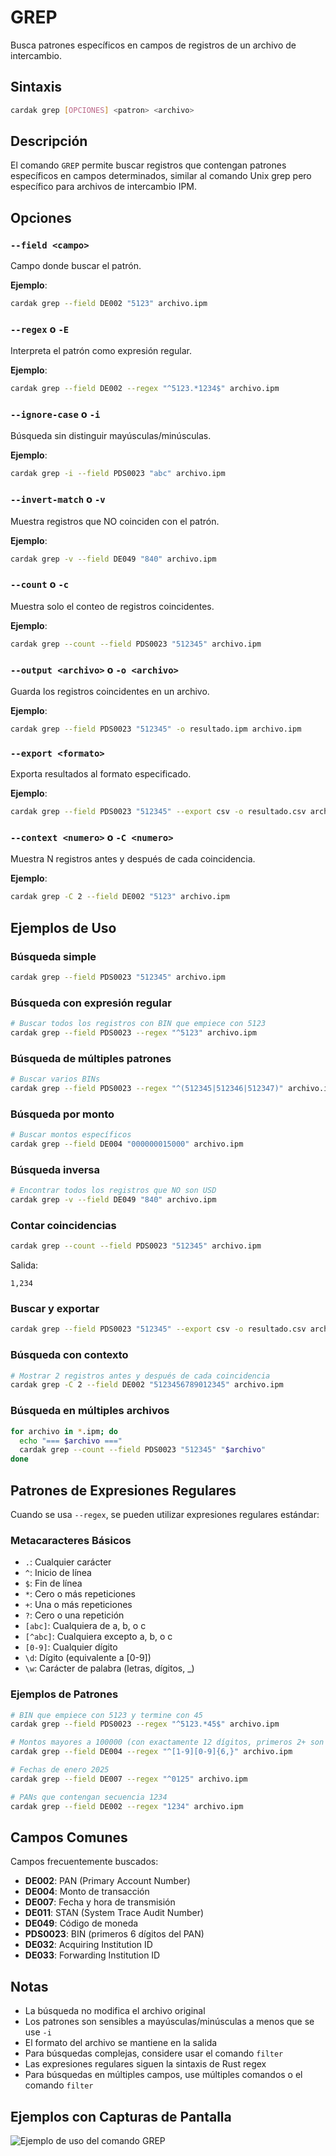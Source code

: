 # GREP

Busca patrones específicos en campos de registros de un archivo de intercambio.

## Sintaxis

```bash
cardak grep [OPCIONES] <patron> <archivo>
```

## Descripción

El comando `GREP` permite buscar registros que contengan patrones específicos en campos determinados, similar al comando Unix grep pero específico para archivos de intercambio IPM.

## Opciones

### `--field <campo>`
Campo donde buscar el patrón.

**Ejemplo**:
```bash
cardak grep --field DE002 "5123" archivo.ipm
```

### `--regex` o `-E`
Interpreta el patrón como expresión regular.

**Ejemplo**:
```bash
cardak grep --field DE002 --regex "^5123.*1234$" archivo.ipm
```

### `--ignore-case` o `-i`
Búsqueda sin distinguir mayúsculas/minúsculas.

**Ejemplo**:
```bash
cardak grep -i --field PDS0023 "abc" archivo.ipm
```

### `--invert-match` o `-v`
Muestra registros que NO coinciden con el patrón.

**Ejemplo**:
```bash
cardak grep -v --field DE049 "840" archivo.ipm
```

### `--count` o `-c`
Muestra solo el conteo de registros coincidentes.

**Ejemplo**:
```bash
cardak grep --count --field PDS0023 "512345" archivo.ipm
```

### `--output <archivo>` o `-o <archivo>`
Guarda los registros coincidentes en un archivo.

**Ejemplo**:
```bash
cardak grep --field PDS0023 "512345" -o resultado.ipm archivo.ipm
```

### `--export <formato>`
Exporta resultados al formato especificado.

**Ejemplo**:
```bash
cardak grep --field PDS0023 "512345" --export csv -o resultado.csv archivo.ipm
```

### `--context <numero>` o `-C <numero>`
Muestra N registros antes y después de cada coincidencia.

**Ejemplo**:
```bash
cardak grep -C 2 --field DE002 "5123" archivo.ipm
```

## Ejemplos de Uso

### Búsqueda simple

```bash
cardak grep --field PDS0023 "512345" archivo.ipm
```

### Búsqueda con expresión regular

```bash
# Buscar todos los registros con BIN que empiece con 5123
cardak grep --field PDS0023 --regex "^5123" archivo.ipm
```

### Búsqueda de múltiples patrones

```bash
# Buscar varios BINs
cardak grep --field PDS0023 --regex "^(512345|512346|512347)" archivo.ipm
```

### Búsqueda por monto

```bash
# Buscar montos específicos
cardak grep --field DE004 "000000015000" archivo.ipm
```

### Búsqueda inversa

```bash
# Encontrar todos los registros que NO son USD
cardak grep -v --field DE049 "840" archivo.ipm
```

### Contar coincidencias

```bash
cardak grep --count --field PDS0023 "512345" archivo.ipm
```

Salida:
```
1,234
```

### Buscar y exportar

```bash
cardak grep --field PDS0023 "512345" --export csv -o resultado.csv archivo.ipm
```

### Búsqueda con contexto

```bash
# Mostrar 2 registros antes y después de cada coincidencia
cardak grep -C 2 --field DE002 "5123456789012345" archivo.ipm
```

### Búsqueda en múltiples archivos

```bash
for archivo in *.ipm; do
  echo "=== $archivo ==="
  cardak grep --count --field PDS0023 "512345" "$archivo"
done
```

## Patrones de Expresiones Regulares

Cuando se usa `--regex`, se pueden utilizar expresiones regulares estándar:

### Metacaracteres Básicos
- `.`: Cualquier carácter
- `^`: Inicio de línea
- `$`: Fin de línea
- `*`: Cero o más repeticiones
- `+`: Una o más repeticiones
- `?`: Cero o una repetición
- `[abc]`: Cualquiera de a, b, o c
- `[^abc]`: Cualquiera excepto a, b, o c
- `[0-9]`: Cualquier dígito
- `\d`: Dígito (equivalente a [0-9])
- `\w`: Carácter de palabra (letras, dígitos, _)

### Ejemplos de Patrones

```bash
# BIN que empiece con 5123 y termine con 45
cardak grep --field PDS0023 --regex "^5123.*45$" archivo.ipm

# Montos mayores a 100000 (con exactamente 12 dígitos, primeros 2+ son 10+)
cardak grep --field DE004 --regex "^[1-9][0-9]{6,}" archivo.ipm

# Fechas de enero 2025
cardak grep --field DE007 --regex "^0125" archivo.ipm

# PANs que contengan secuencia 1234
cardak grep --field DE002 --regex "1234" archivo.ipm
```

## Campos Comunes

Campos frecuentemente buscados:

- **DE002**: PAN (Primary Account Number)
- **DE004**: Monto de transacción
- **DE007**: Fecha y hora de transmisión
- **DE011**: STAN (System Trace Audit Number)
- **DE049**: Código de moneda
- **PDS0023**: BIN (primeros 6 dígitos del PAN)
- **DE032**: Acquiring Institution ID
- **DE033**: Forwarding Institution ID

## Notas

- La búsqueda no modifica el archivo original
- Los patrones son sensibles a mayúsculas/minúsculas a menos que se use `-i`
- El formato del archivo se mantiene en la salida
- Para búsquedas complejas, considere usar el comando `filter`
- Las expresiones regulares siguen la sintaxis de Rust regex
- Para búsquedas en múltiples campos, use múltiples comandos o el comando `filter`

## Ejemplos con Capturas de Pantalla

![Ejemplo de uso del comando GREP](/img/grep-1.png)

